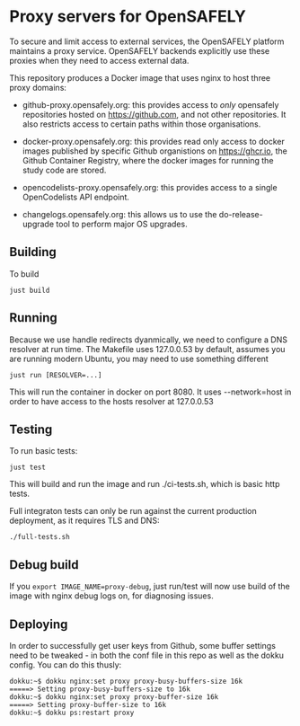 # Proxy servers for OpenSAFELY

To secure and limit access to external services, the OpenSAFELY platform
maintains a proxy service. OpenSAFELY backends explicitly use these proxies
when they need to access external data.

This repository produces a Docker image that uses nginx to host three proxy
domains:
 
 * github-proxy.opensafely.org: this provides access to *only* opensafely
   repositories hosted on https://github.com, and not other repositories. It
   also restricts access to certain paths within those organisations.

 * docker-proxy.opensafely.org: this provides read only access to docker images
   published by specific Github organistions on https://ghcr.io, the Github
   Container Registry, where the docker images for running the study code are
   stored.

 * opencodelists-proxy.opensafely.org: this provides access to a single OpenCodelists
   API endpoint.

 * changelogs.opensafely.org: this allows us to use the do-release-upgrade tool
   to perform major OS upgrades.

## Building
 
To build

    just build

## Running

Because we use handle redirects dyanmically, we need to configure a DNS
resolver at run time. The Makefile uses 127.0.0.53 by default, assumes you are
running modern Ubuntu, you may need to use something different

    just run [RESOLVER=...]

This will run the container in docker on port 8080. It uses --network=host in
order to have access to the hosts resolver at 127.0.0.53

## Testing 

To run basic tests:

    just test

This will build and run the image and run ./ci-tests.sh, which is basic http
tests.

Full integraton tests can only be run against the current production
deployment, as it requires TLS and DNS:

    ./full-tests.sh

## Debug build

If you `export IMAGE_NAME=proxy-debug`, just run/test will now use build of the
image with nginx debug logs on, for diagnosing issues.

## Deploying

In order to successfully get user keys from Github, some buffer settings need to
be tweaked - in both the conf file in this repo as well as the dokku config. You
can do this thusly:

```
dokku:~$ dokku nginx:set proxy proxy-busy-buffers-size 16k
=====> Setting proxy-busy-buffers-size to 16k
dokku:~$ dokku nginx:set proxy proxy-buffer-size 16k
=====> Setting proxy-buffer-size to 16k
dokku:~$ dokku ps:restart proxy
```
